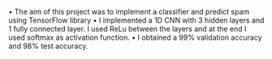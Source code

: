 •	The aim of this project was to implement a classifier and predict spam using TensorFlow library
•	I implemented a 1D CNN with 3 hidden layers and 1 fully connected layer. I used ReLu between the layers and at the end I used softmax as activation function.
•	I obtained a 99% validation accuracy and 98% test accuracy.
